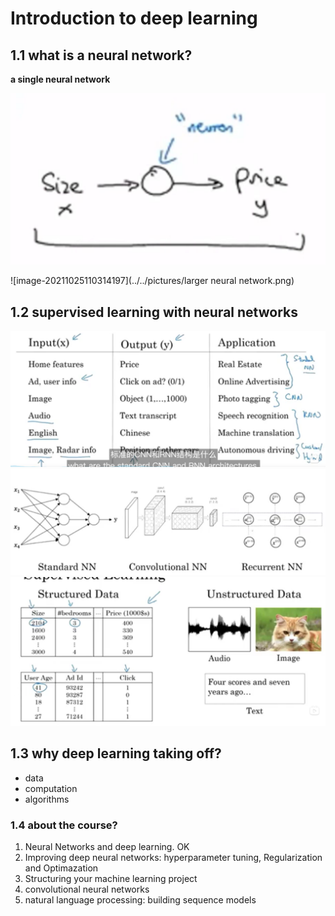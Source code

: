 # Introduction to deep learning

## 1.1 what is a neural network?

**a single neural network**

<img src="../../pictures/single neural network.png" alt="image-20211025110022225" style="zoom:50%;" />



![image-20211025110314197](../../pictures/larger neural network.png)

## 1.2 supervised learning with neural networks

<img src="../../pictures/监督学习在各个方面的应用.png" alt="image-20211025111031168" style="zoom:50%;" />

<img src="../../pictures/neural network examples.png" alt="image-20211025111159079" style="zoom:50%;" />

<img src="../../pictures/结构化数据和非结构化数据.png" alt="image-20211025111515612" style="zoom:50%;" />

## 1.3 why deep learning taking off?

- data 
- computation
- algorithms

### 1.4 about the course?

1. Neural Networks and deep learning.  OK 
2. Improving deep neural networks: hyperparameter tuning, Regularization and Optimazation
3. Structuring your machine learning project
4. convolutional neural networks
5. natural language processing: building sequence models

